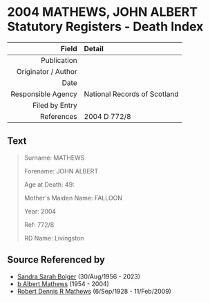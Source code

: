 ﻿---
layout: page
permalink: /sources/s70959444
---

# 2004 MATHEWS, JOHN ALBERT Statutory Registers - Death Index

Field | Detail
---:|:---
Publication | 
Originator / Author | 
Date | 
Responsible Agency | National Records of Scotland
Filed by Entry | 
References | 2004 D 772/8

## Text

> Surname: MATHEWS
>
> Forename: JOHN ALBERT
>
> Age at Death: 49:
>
> Mother's Maiden Name: FALLOON
>
> Year: 2004
>
> Ref: 772/8
>
> RD Name: Livingston
>

## Source Referenced by

* [Sandra Sarah Bolger](../people/@2758880@-sandra-sarah-bolger-b1956-8-30-d2023.md) (30/Aug/1956 - 2023)
* [b Albert Mathews](../people/@35875756@-b-albert-mathews-b1954-d2004.md) (1954 - 2004)
* [Robert Dennis R Mathews](../people/@58223940@-robert-dennis-r-mathews-b1928-9-6-d2009-2-11.md) (6/Sep/1928 - 11/Feb/2009)
